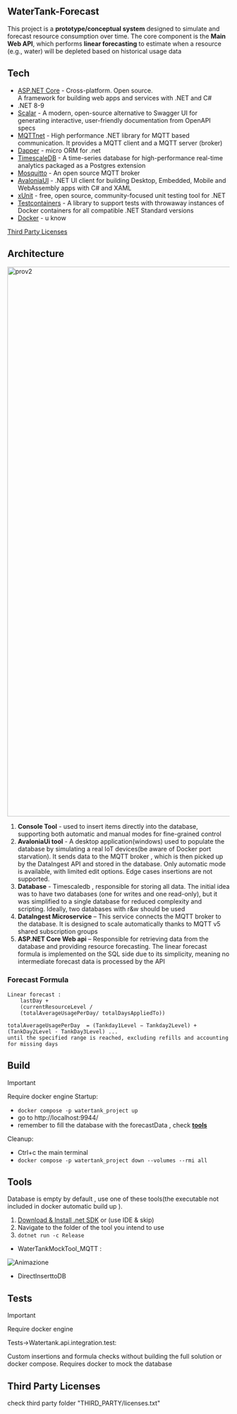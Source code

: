 ##  WaterTank-Forecast
This project is a **prototype/conceptual system** designed to simulate and forecast resource consumption over time. The core component is the **Main Web API**, which performs **linear forecasting** to estimate when a resource (e.g., water) will be depleted based on historical usage data

## Tech

-   [ASP.NET Core](https://dotnet.microsoft.com/en-us/apps/aspnet) - Cross-platform. Open source.  
A framework for building web apps and services with .NET and C#
-   .NET 8-9
-   [Scalar](https://github.com/scalar/scalar/tree/main/integrations/aspnetcore) - A modern, open-source alternative to Swagger UI for generating interactive, user-friendly documentation from OpenAPI specs
- [MQTTnet](https://github.com/dotnet/MQTTnet) - High performance .NET library for MQTT based communication. It provides a MQTT client and a MQTT server (broker)
-   [Dapper](https://github.com/DapperLib/Dapper) - micro ORM for .net
-   [TimescaleDB](https://github.com/timescale/timescaledb) - A time-series database for high-performance real-time analytics packaged as a Postgres extension
-   [Mosquitto](https://github.com/eclipse-mosquitto/mosquitto) - An open source MQTT broker
-   [AvaloniaUI](https://github.com/AvaloniaUI/Avalonia) - .NET UI client for building Desktop, Embedded, Mobile and WebAssembly apps with C# and XAML
 - [xUnit](https://github.com/xunit/xunit) -  free, open source, community-focused unit testing tool for .NET
- [Testcontainers](https://github.com/testcontainers/testcontainers-dotnet) - A library to support tests with throwaway instances of Docker containers for all compatible .NET Standard versions
-   [Docker](https://www.docker.com/) - u know


[Third Party Licenses](#third-party-licenses)

## Architecture
<img width="2059" height="1246" alt="prov2" src="https://github.com/user-attachments/assets/5079bcbd-e307-46ce-b5e8-27ddc6f03b60" />    

 1. **Console Tool** - used to insert items directly into the database, supporting both automatic and manual modes for fine-grained control
 2. **AvaloniaUi tool**  - A desktop application(windows) used to populate the database by simulating a real IoT devices(be aware of Docker port starvation). It sends data to the MQTT broker , which is then picked up by the DataIngest API and stored in the database. Only automatic mode is available, with limited edit options. Edge cases insertions are not supported.
 3. **Database** -  Timescaledb ,  responsible for storing all data. The initial idea was to have two databases (one for writes and one read-only), but it was simplified to a single database for reduced complexity and scripting. Ideally, two databases with r&w should be used
 4.  **DataIngest Microservice** – This service connects the MQTT broker to the database. It is designed to scale automatically thanks to  MQTT v5 shared subscription groups
 5. **ASP.NET Core Web api**  – Responsible for retrieving data from the database and providing resource forecasting. The linear forecast formula is implemented on the SQL side due to its simplicity, meaning no intermediate forecast data is processed by the API

### Forecast Formula
	Linear forecast :  
		lastDay +
		(currentResourceLevel /
		(totalAverageUsagePerDay/ totalDaysAppliedTo))

```
totalAverageUsagePerDay  = (Tankday1Level − Tankday2Level) + (TankDay2Level - TankDay3Level) ...
until the specified range is reached, excluding refills and accounting for missing days
```

## Build
> [!IMPORTANT]
> Require docker engine
Startup:
 - `docker compose -p watertank_project up`
 - go to http://localhost:9944/
 - remember to fill the database with the forecastData , check [**tools**](#tools)

Cleanup:

 - Ctrl+c the main terminal
 - `docker compose -p watertank_project down --volumes --rmi all`

## Tools
Database is empty by default , use one of these tools(the executable not included in docker automatic build up ).

 1. [Download & Install .net SDK](https://dotnet.microsoft.com/en-us/download) or (use IDE & skip)
 2. Navigate to the folder of the tool you intend to use
 3. `dotnet run -c Release`

 - WaterTankMockTool_MQTT :
   
 ![Animazione](https://github.com/user-attachments/assets/16f89973-3681-4e56-b680-1f8a4a9364dc)

 - DirectInserttoDB
 
## Tests

> [!IMPORTANT]
> Require docker engine

Tests->Watertank.api.integration.test: 
 
Custom insertions and formula checks without building the full solution or docker compose. Requires docker to mock the database



## Third Party Licenses

check third party folder "THIRD_PARTY/licenses.txt"
